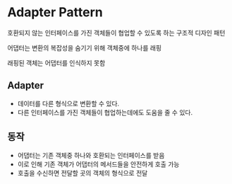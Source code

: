 # Adapter Pattern
호환되지 않는 인터페이스를 가진 객체들이 협업할 수 있도록 하는 구조적 디자인 패턴

어댑터는 변환의 복잡성을 숨기기 위해 객체중에 하나를 래핑

래핑된 객체는 어댑터를 인식하지 못함

## Adapter
- 데이터를 다른 형식으로 변환할 수 있다. 
- 다른 인터페이스를 가진 객체들이 협업하는데에도 도움을 줄 수 있다.

## 동작
- 어댑터는 기존 객체중 하나와 호환되는 인터페이스를 받음
- 이로 인해 기존 객체가 어댑터의 메서드들을 안전하게 호출 가능
- 호출을 수신하면 전달할 곳의 객체의 형식으로 전달